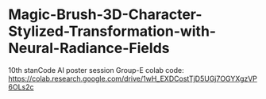 # Magic-Brush-3D-Character-Stylized-Transformation-with-Neural-Radiance-Fields
10th stanCode AI poster session Group-E
colab code: https://colab.research.google.com/drive/1wH_EXDCostTjD5UGj7OGYXgzVP6OLs2c

